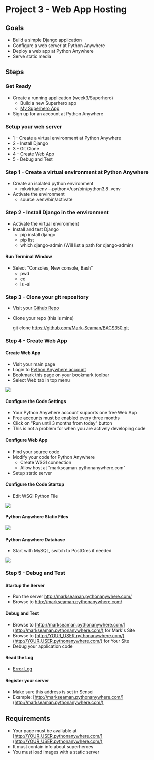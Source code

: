 # Project 3 - Web App Hosting

## Goals
* Build a simple Django application
* Configure a web server at Python Anywhere
* Deploy a web app at Python Anywhere
* Serve static media


## Steps

### Get Ready
* Create a running application (week3/Superhero)
    * Build a new Superhero app
    * [My Superhero App](https://github.com/Mark-Seaman/BACS350/tree/main/week3/Superhero)
* Sign up for an account at Python Anywhere


### Setup your web server
* 1 - Create a virtual environment at Python Anywhere
* 2 - Install Django
* 3 - Git Clone
* 4 - Create Web App
* 5 - Debug and Test


### Step 1 - Create a virtual environment at Python Anywhere
* Create an isolated python environment
    * mkvirtualenv --python=/usr/bin/python3.8 .venv
* Activate the environment
    * source .venv/bin/activate


### Step 2 - Install Django in the environment
* Activate the virtual environment
* Install and test Django
    * pip install django
    * pip list
    * which django-admin   (Will list a path for django-admin)

#### Run Terminal Window
*  Select "Consoles, New console, Bash"
    * pwd
    * cd
    * ls -al


### Step 3 - Clone your git repository
* Visit your [Github Repo](https://github.com/Mark-Seaman/BACS350.git)
* Clone your repo  (this is mine)
    
    git clone https://github.com/Mark-Seaman/BACS350.git



### Step 4 - Create Web App

#### Create Web App
* Visit your main page
* Login to [Python Anywhere account](https://www.pythonanywhere.com)
* Bookmark this page on your bookmark toolbar
* Select Web tab in top menu

![](img/pa-server.png)


#### Configure the Code Settings
* Your Python Anywhere account supports one free Web App
* Free accounts must be enabled every three months
* Click on "Run until 3 months from today" button
* This is not a problem for when you are actively developing code


#### Configure Web App
* Find your source code
* Modify your code for Python Anywhere
    * Create WSGI connection
    * Allow host at "markseaman.pythonanywhere.com"
* Setup static server



#### Configure the Code Startup
* Edit WSGI Python File

![](img/pa-code.png)


#### Python Anywhere Static Files

![](img/pa-static.png)


#### Python Anywhere Database
* Start with MySQL, switch to PostGres if needed

![](img/pa-db.png)


### Step 5 - Debug and Test

#### Startup the Server
* Run the server http://markseaman.pythonanywhere.com/
* Browse to http://markseaman.pythonanywhere.com/


#### Debug and Test
* Browse to [http://markseaman.pythonanywhere.com/](http://markseaman.pythonanywhere.com/) for Mark's Site
* Browse to [http://YOUR_USER.pythonanywhere.com/](http://YOUR_USER.pythonanywhere.com/) for Your Site
* Debug your application code


#### Read the Log
* [Error Log](https://www.pythonanywhere.com/user/markseaman/files/var/log/markseaman.pythonanywhere.com.error.log)


#### Register your server
* Make sure this address is set in Sensei
* Example: [http://markseaman.pythonanywhere.com/](http://markseaman.pythonanywhere.com/) 


## Requirements
* Your page must be available at [http://YOUR_USER.pythonanywhere.com/](http://YOUR_USER.pythonanywhere.com/)
* It must contain info about superheroes
* You must load images with a static server

